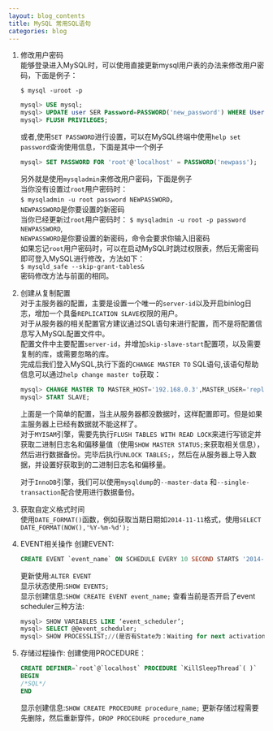 ```yaml
---
layout: blog_contents
title: MySQL 常用SQL语句
categories: blog
---
```


1. 修改用户密码  
    能够登录进入MySQL时，可以使用直接更新mysql用户表的办法来修改用户密码，下面是例子：  

    `$ mysql -uroot -p` 
 
    ```sql
    mysql> USE mysql;   
    mysql> UPDATE user SER Password=PASSWORD('new_password') WHERE User='user_name';   
    mysql> FLUSH PRIVILEGES;   
    ```

    或者,使用`SET PASSWORD`进行设置，可以在MySQL终端中使用`help set password`查询使用信息，下面是其中一个例子

    ```sql
    mysql> SET PASSWORD FOR 'root'@'localhost' = PASSWORD('newpass');
    ```

    另外就是使用`mysqladmin`来修改用户密码，下面是例子    
    当你没有设置过`root`用户密码时：   
    `$ mysqladmin -u root password NEWPASSWORD`，  
    `NEWPASSWORD`是你要设置的新密码  
    当你已经更新过`root`用户密码时：
    `$ mysqladmin -u root -p password NEWPASSWORD`,   
    `NEWPASSWORD`是你要设置的新密码，命令会要求你输入旧密码  
    如果忘记`root`用户密码时，可以在启动MySQL时跳过权限表，然后无需密码即可登入MySQL进行修改，方法如下：  
    `$ mysqld_safe --skip-grant-tables&`  
    密码修改方法与前面的相同。

2. 创建从复制配置    
    对于主服务器的配置，主要是设置一个唯一的`server-id`以及开启binlog日志，增加一个具备`REPLICATION SLAVE`权限的用户。  
    对于从服务器的相关配置官方建议通过SQL语句来进行配置，而不是将配置信息写入MySQL配置文件中。  
    配置文件中主要配置`server-id`，并增加`skip-slave-start`配置项，以及需要复制的库，或需要忽略的库。   
    完成后我们登入MySQL,执行下面的`CHANGE MASTER TO` SQL语句,该语句帮助信息可以通过`help change master to`获取：  

    ```sql
    mysql> CHANGE MASTER TO MASTER_HOST='192.168.0.3',MASTER_USER='replication',MASTER_PASSWORD='password',MASTER_PORT=3306, MASTER_CONNECT_RETRY=10;   
    mysql> START SLAVE;   
    ```

    上面是一个简单的配置，当主从服务器都没数据时，这样配置即可。但是如果主服务器上已经有数据就不能这样了。   
    对于`MYISAM`引擎，需要先执行`FLUSH TABLES WITH READ LOCK`来进行写锁定并获取二进制日志名和偏移量值（使用`SHOW MASTER STATUS;`来获取相关信息），然后进行数据备份。完毕后执行`UNLOCK TABLES;`，然后在从服务器上导入数据，并设置好获取到的二进制日志名和偏移量。

    对于`InnoDB`引擎，我们可以使用`mysqldump`的`--master-data` 和`--single-transaction`配合使用进行数据备份。

3. 获取自定义格式时间  
    使用`DATE_FORMAT()`函数，例如获取当期日期如`2014-11-11`格式，使用`SELECT DATE_FORMAT(NOW(),'%Y-%m-%d');`  

4. EVENT相关操作
    创建EVENT:   
    ```SQL
    CREATE EVENT `event_name` ON SCHEDULE EVERY 10 SECOND STARTS '2014-07-18 15:01:40' ON COMPLETION NOT PRESERVE ENABLE DO CALL KillSleepThread()
    ```   
    更新使用:`ALTER EVENT`   
    显示状态使用:`SHOW EVENTS;`    
    显示创建信息:`SHOW CREATE EVENT event_name;` 
    查看当前是否开启了event scheduler三种方法:
    ```sql
    mysql> SHOW VARIABLES LIKE ‘event_scheduler’;
    mysql> SELECT @@event_scheduler;
    mysql> SHOW PROCESSLIST;//(是否有State为：Waiting for next activation的进程，User为event_scheduler)
    ```

5. 存储过程操作:
    创建使用PROCEDURE：
    ```sql
    CREATE DEFINER=`root`@`localhost` PROCEDURE `KillSleepThread`( )`  
    BEGIN  
    /*SQL*/   
    END   
    ```  
    显示创建信息:`SHOW CREATE PROCEDURE procedure_name;`
    更新存储过程需要先删除，然后重新穿件，`DROP PROCEDURE procedure_name`
    